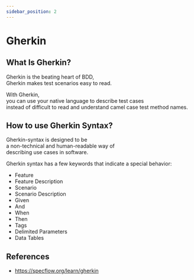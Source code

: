 ```yaml
---
sidebar_position: 2
---
```


# Gherkin

## What Is Gherkin?

Gherkin is the beating heart of BDD,  
Gherkin makes test scenarios easy to read.

With Gherkin,  
you can use your native language to describe test cases  
instead of difficult to read and understand camel case test method names.

## How to use Gherkin Syntax?

Gherkin-syntax is designed to be  
a non-technical and human-readable way of  
describing use cases in software.

Gherkin syntax has a few keywords that indicate a special behavior:

- Feature
- Feature Description
- Scenario
- Scenario Description
- Given
- And
- When
- Then
- Tags
- Delimited Parameters
- Data Tables

## References

- https://specflow.org/learn/gherkin
